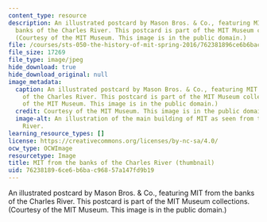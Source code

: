 ```yaml
---
content_type: resource
description: An illustrated postcard by Mason Bros. & Co., featuring MIT from the
  banks of the Charles River. This postcard is part of the MIT Museum collections.
  (Courtesy of the MIT Museum. This image is in the public domain.)
file: /courses/sts-050-the-history-of-mit-spring-2016/762381896ce6b6bac96857a147fd9b19_STS-050S16-th.jpg
file_size: 17269
file_type: image/jpeg
hide_download: true
hide_download_original: null
image_metadata:
  caption: An illustrated postcard by Mason Bros. & Co., featuring MIT from the banks
    of the Charles River. This postcard is part of the MIT Museum collections. (Courtesy
    of the MIT Museum. This image is in the public domain.)
  credit: Courtesy of the MIT Museum. This image is in the public domain.
  image-alt: An illustration of the main building of MIT as seen from the Charles
    River.
learning_resource_types: []
license: https://creativecommons.org/licenses/by-nc-sa/4.0/
ocw_type: OCWImage
resourcetype: Image
title: MIT from the banks of the Charles River (thumbnail)
uid: 76238189-6ce6-b6ba-c968-57a147fd9b19
---
```

An illustrated postcard by Mason Bros. & Co., featuring MIT from the banks of the Charles River. This postcard is part of the MIT Museum collections. (Courtesy of the MIT Museum. This image is in the public domain.)